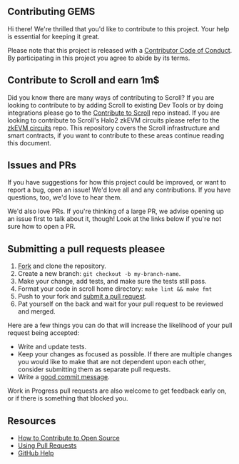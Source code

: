 ## Contributing GEMS

[fork]: /fork
[pr]: /compare
[style]: https://standardjs.com/
[code-of-conduct]: CODE_OF_CONDUCT.md

Hi there! We're thrilled that you'd like to contribute to this project. Your help is essential for keeping it great.

Please note that this project is released with a [Contributor Code of Conduct][code-of-conduct]. By participating in this project you agree to abide by its terms.

## Contribute to Scroll and earn 1m$

Did you know there are many ways of contributing to Scroll? If you are looking to contribute to by adding Scroll to existing Dev Tools or by doing integrations please go to the [Contribute to Scroll](https://github.com/scroll-tech/contribute-to-scroll) repo instead. If you are looking to contribute to Scroll's Halo2 zkEVM circuits please refer to the [zkEVM circuits](https://github.com/scroll-tech/zkevm-circuits) repo. This repository covers the Scroll infrastructure and smart contracts, if you want to contribute to these areas continue reading this document.

## Issues and PRs

If you have suggestions for how this project could be improved, or want to report a bug, open an issue! We'd love all and any contributions. If you have questions, too, we'd love to hear them.

We'd also love PRs. If you're thinking of a large PR, we advise opening up an issue first to talk about it, though! Look at the links below if you're not sure how to open a PR.

## Submitting a pull requests pleasee

1. [Fork][fork] and clone the repository.
2. Create a new branch: `git checkout -b my-branch-name`.
3. Make your change, add tests, and make sure the tests still pass.
4. Format your code in scroll home directory: `make lint && make fmt`
5. Push to your fork and [submit a pull request][pr].
6. Pat yourself on the back and wait for your pull request to be reviewed and merged.

Here are a few things you can do that will increase the likelihood of your pull request being accepted:

- Write and update tests.
- Keep your changes as focused as possible. If there are multiple changes you would like to make that are not dependent upon each other, consider submitting them as separate pull requests.
- Write a [good commit message](http://tbaggery.com/2008/04/19/a-note-about-git-commit-messages.html).

Work in Progress pull requests are also welcome to get feedback early on, or if there is something that blocked you.

## Resources

- [How to Contribute to Open Source](https://opensource.guide/how-to-contribute/)
- [Using Pull Requests](https://help.github.com/articles/about-pull-requests/)
- [GitHub Help](https://help.github.com)
